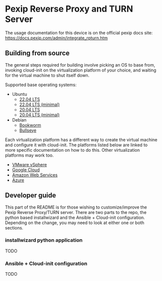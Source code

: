 # Pexip Reverse Proxy and TURN Server

The usage documentation for this device is on the official pexip docs
site: https://docs.pexip.com/admin/integrate_rpturn.htm

## Building from source

The general steps required for building involve picking an OS to base from, invoking cloud-init on the virtualization
platform of your choice, and waiting for the virtual machine to shut itself down.

Supported base operating systems:

* Ubuntu
    * [22.04 LTS](https://cloud-images.ubuntu.com/jammy/current/)
    * [22.04 LTS (minimal)](https://cloud-images.ubuntu.com/minimal/releases/jammy/release/)
    * [20.04 LTS](https://cloud-images.ubuntu.com/focal/current/)
    * [20.04 LTS (minimal)](https://cloud-images.ubuntu.com/minimal/releases/focal/release/)
* Debian
    * [Bookworm](https://cloud.debian.org/images/cloud/bookworm/daily/latest/)
    * [Bullseye](https://cloud.debian.org/images/cloud/bullseye/daily/latest/)

Each virtualization platform has a different way to create the virtual machine and configure it with cloud-init. The
platforms listed below are linked to more specific documentation on how to do this. Other virtualization platforms may
work too.

* [VMware vSphere](docs/deploy/vmware-vsphere.md)
* [Google Cloud](docs/deploy/google-cloud.md)
* [Amazon Web Services](docs/deploy/aws.md)
* [Azure](docs/deploy/azure.md)

## Developer guide

This part of the README is for those wishing to customize/improve the Pexip Reverse Proxy/TURN server. There are two
parts to the repo, the python based installwizard and the Ansible + Cloud-init configuration. Depending on the change,
you may need to look at either one or both sections.

### installwizard python application

TODO

### Ansible + Cloud-init configuration

TODO
